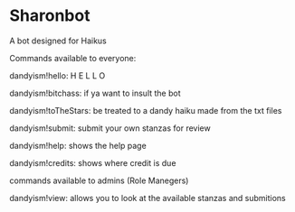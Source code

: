 # Sharonbot

A bot designed for Haikus

Commands available to everyone:

dandyism!hello:
  H E L L O
 
dandyism!bitchass:
  if ya want to insult the bot
  
dandyism!toTheStars:
  be treated to a dandy haiku made from the txt files

dandyism!submit:
  submit your own stanzas for review
  
dandyism!help:
  shows the help page
  
dandyism!credits:
  shows where credit is due
  
commands available to admins (Role Manegers)

dandyism!view:
  allows you to look at the available stanzas and submitions
